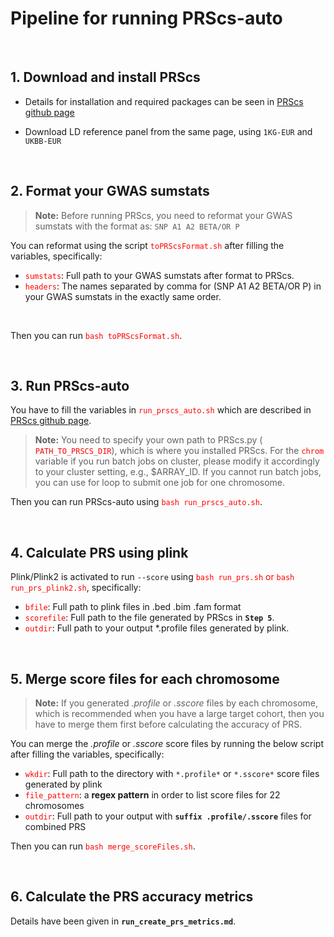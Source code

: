 # Pipeline for running PRScs-auto

<br>


## 1. Download and install PRScs

- Details for installation and required packages can be seen in [PRScs github page](https://github.com/getian107/PRScs)

- Download LD reference panel from the same page, using `1KG-EUR` and `UKBB-EUR`

<br>

## 2. Format your GWAS sumstats

> **Note:** Before running PRScs, you need to reformat your GWAS sumstats with the format as: `SNP A1 A2 BETA/OR P` 


You can reformat using the script <span style="color:red"> `toPRScsFormat.sh`</span> after filling the variables, specifically:
 
 - <span style="color:red"> `sumstats`</span>: Full path to your GWAS sumstats after format to PRScs.
 - <span style="color:red"> `headers`</span>: The names separated by comma for (SNP A1 A2 BETA/OR P) in your GWAS sumstats in the exactly same order.

<br>

Then you can run <span style="color:red"> `bash toPRScsFormat.sh`</span>.

<br>

## 3. Run PRScs-auto

You have to fill the variables in <span style="color:red"> `run_prscs_auto.sh`</span> which are described in [PRScs github page](https://github.com/getian107/PRScs).

> **Note:** You need to specify your own path to PRScs.py (<span style="color:red"> `PATH_TO_PRSCS_DIR`</span>), which is where you installed PRScs. For the <span style="color:red"> `chrom`</span> variable if you run batch jobs on cluster, please modify it accordingly to your cluster setting, e.g., $ARRAY_ID. If you cannot run batch jobs, you can use for loop to submit one job for one chromosome. 


Then you can run PRScs-auto using <span style="color:red"> `bash run_prscs_auto.sh`</span>. 

<br>

## 4. Calculate PRS using plink

Plink/Plink2 is activated to run `--score` using <span style="color:red"> `bash run_prs.sh` or `bash run_prs_plink2.sh`</span>, specifically:

 - <span style="color:red"> `bfile`</span>: Full path to plink files in .bed .bim .fam format
 - <span style="color:red"> `scorefile`</span>: Full path to the file generated by PRScs in **`Step 5`**.
 - <span style="color:red"> `outdir`</span>: Full path to your output *.profile files generated by plink.


<br>

## 5. Merge score files for each chromosome

> **Note:** If you generated *.profile* or *.sscore* files by each chromosome, which is recommended when you have a large target cohort, then you have to merge them first before calculating the accuracy of PRS.

You can merge the *.profile* or *.sscore* score files by running the below script after filling the variables, specifically:

 - <span style="color:red"> `wkdir`</span>: Full path to the directory with `*.profile*` or `*.sscore*` score files generated by plink
 - <span style="color:red"> `file_pattern`</span>: a **regex pattern** in order to list score files for 22 chromosomes
 - <span style="color:red"> `outdir`</span>: Full path to your output with **`suffix .profile/.sscore`** files for combined PRS

Then you can run <span style="color:red"> `bash merge_scoreFiles.sh`</span>.

<br>

## 6. Calculate the PRS accuracy metrics

Details have been given in **`run_create_prs_metrics.md`**.

<br>


<br>


